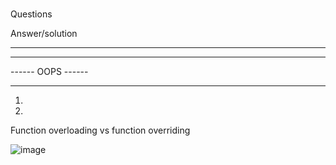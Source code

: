 #

Questions

Answer/solution



----------

----------------------------------------

------ OOPS  ------

---------------------------------------------------------------

1.







2.

Function overloading vs function overriding




![image](https://github.com/user-attachments/assets/96fb1a6b-d62b-4007-8980-2c1312575cc8)
